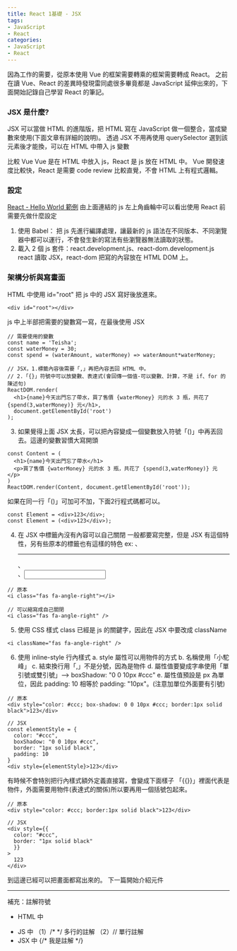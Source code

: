 ```yaml
---
title: React 1基礎 - JSX
tags: 
- JavaScript
- React
categories:
- JavaScript
- React
---
```

因為工作的需要，從原本使用 Vue 的框架需要轉乘的框架需要轉成 React。
之前在讀 Vue、React 的差異時發現雷同處很多畢竟都是 JavaScript 延伸出來的，下面開始記錄自己學習 React 的筆記。

### JSX 是什麼?
JSX 可以當做 HTML 的進階版，把 HTML 寫在 JavaScript 做一個整合，當成變數來使用(下面文章有詳細的說明)。
透過 JSX 不用再使用 querySelector 選到該元素後才能換，可以在 HTML 中帶入 js 變數

比較 Vue
Vue 是在 HTML 中放入 js，React 是 js 放在 HTML 中。
Vue 開發速度比較快，React 是需要 code review 比較直覺，不會 HTML 上有程式邏輯。

### 設定
[React - Hello World 範例](https://codepen.io/pen?editors=1010)
由上面連結的 js 左上角齒輪中可以看出使用 React 前需要先做什麼設定
1. 使用 Babel：
把 js 先進行編譯處理，讓最新的 js 語法在不同版本、不同瀏覽器中都可以運行，不會發生新的寫法有些瀏覽器無法讀取的狀態。
2. 載入 2 個 js 套件：react.development.js、react-dom.development.js
react 讀取 JSX，react-dom 把寫的內容放在 HTML DOM 上。

### 架構分析與寫畫面
HTML 中使用 id="root" 把 js 中的 JSX 寫好後放進來。
```
<div id="root"></div>
```

js 中上半部把需要的變數寫一寫，在最後使用 JSX
```
// 需要使用的變數
const name = 'Teisha';
const waterMoney = 30;
const spend = (waterAmount, waterMoney) => waterAmount*waterMoney;

// JSX，1.標籤內容後需要「,」再把內容丟回 HTML 中。
// 2.「{}」符號中可以放變數、表達式(會回傳一個值-可以變數、計算，不是 if、for 的陳述句)
ReactDOM.render(
  <h1>{name}今天出門忘了帶水，買了售價 {waterMoney} 元的水 3 瓶，共花了 {spend(3,waterMoney)} 元</h1>, 
  document.getElementById('root')
);
```

3. 如果覺得上面 JSX 太長，可以把內容變成一個變數放入符號「()」中再丟回去。這邊的變數習慣大寫開頭
```
const Content = (
  <h1>{name}今天出門忘了帶水</h1>
  <p>買了售價 {waterMoney} 元的水 3 瓶，共花了 {spend(3,waterMoney)} 元</p>
)
ReactDOM.render(Content, document.getElementById('root'));
```

如果在同一行「()」可加可不加，下面2行程式碼都可以。
```
const Element = <div>123</div>;
const Element = (<div>123</div>);
```

4. 在 JSX 中標籤內沒有內容可以自己關閉
一般都要寫完整，但是 JSX 有這個特性，另有些原本的標籤也有這樣的特色
ex: <img />、<hr />、<br />、<input />
```
// 原本
<i class="fas fa-angle-right"></i>

// 可以縮寫成自己關閉
<i class="fas fa-angle-right" />
```

5. 使用 CSS 樣式
class 已經是 js 的關鍵字，因此在 JSX 中要改成 className
```
<i className="fas fa-angle-right" />
```

6. 使用 inline-style 行內樣式
a. style 屬性可以用物件的方式
b. 名稱使用「小駝峰」
c. 結束換行用「,」不是分號，因為是物件
d. 屬性值要變成字串使用「單引號或雙引號」--> boxShadow: "0 0 10px #ccc"
e. 屬性值預設是 px 為單位，因此 padding: 10 相等於 padding: "10px"。(注意加單位外面要有引號)
```
// 原本
<div style="color: #ccc; box-shadow: 0 0 10px #ccc; border:1px solid black">123</div>

// JSX
const elementStyle = {
  color: "#ccc",
  boxShadow: "0 0 10px #ccc",
  border: "1px solid black",
  padding: 10
}
<div style={elementStyle}>123</div>
```

有時候不會特別把行內樣式額外定義直接寫，會變成下面樣子
「{{}}」裡面代表是物件，外面需要用物件(表達式的關係)所以要再用一個括號包起來。
```
// 原本
<div style="color: #ccc; border:1px solid black">123</div>

// JSX
<div style={{
  color: "#ccc",
  border: "1px solid black"
  }}
>
  123
</div>
```

到這邊已經可以把畫面都寫出來的。
下一篇開始介紹元件

-----
補充：註解符號
- HTML 中
<!--我是註解-->
- JS 中
（1）/* */ 多行的註解
（2）// 單行註解
- JSX 中
{/* 我是註解 */}